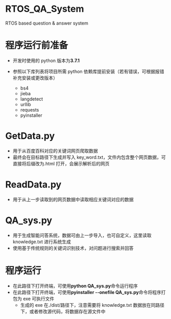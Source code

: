 # RTOS_QA_System

RTOS based question &amp; answer system

# 程序运行前准备

- 开发时使用的 python 版本为**3.7.1**

- 参照以下库列表将项目所需 python 依赖库提前安装（若有错误，可根据报错补充安装或更改版本）
  - bs4
  - jieba
  - langdetect
  - urllib
  - requests
  - pyinstaller

# GetData.py

- 用于从百度百科对应的关键词网页爬取数据
- 最终会在目标路径下生成并写入 key_word.txt，文件内包含整个网页数据，可直接将后缀改为.html 打开，会展示解析后的网页

# ReadData.py

- 用于从上一步读取到的网页数据中读取相应关键词对应的数据

# QA_sys.py

- 用于生成智能问答系统，数据可由上一步导入，也可自定义，这里读取 knowledge.txt 进行系统生成
- 使用基于传统规则的关键词识别技术，对问题进行搜索并回答

# 程序运行

- 在此路径下打开终端，可使用**python QA_sys.py**命令运行程序
- 在此路径下打开终端，可使用**pyinstaller --onefile QA_sys.py**命令将程序打包为 exe 可执行文件
  - 生成的 exe 在./dist/路径下，注意需要将 knowledge.txt 数据放在同路径下，或者修改源代码，将数据存在源文件中
